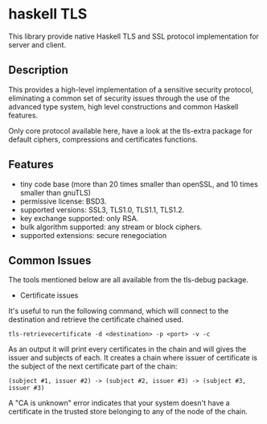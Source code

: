 haskell TLS
===========

This library provide native Haskell TLS and SSL protocol implementation for server and client.

Description
-----------

This provides a high-level implementation of a sensitive security protocol,
eliminating a common set of security issues through the use of the advanced
type system, high level constructions and common Haskell features.

Only core protocol available here, have a look at the tls-extra package for
default ciphers, compressions and certificates functions.

Features
--------

* tiny code base (more than 20 times smaller than openSSL, and 10 times smaller than gnuTLS)
* permissive license: BSD3.
* supported versions: SSL3, TLS1.0, TLS1.1, TLS1.2.
* key exchange supported: only RSA.
* bulk algorithm supported: any stream or block ciphers.
* supported extensions: secure renegociation

Common Issues
-------------

The tools mentioned below are all available from the tls-debug package.

* Certificate issues

It's useful to run the following command, which will connect to the destination and
retrieve the certificate chained used.

    tls-retrievecertificate -d <destination> -p <port> -v -c

As an output it will print every certificates in the chain and will gives the issuer and subjects of each.
It creates a chain where issuer of certificate is the subject of the next certificate part of the chain:

    (subject #1, issuer #2) -> (subject #2, issuer #3) -> (subject #3, issuer #3)

A "CA is unknown" error indicates that your system doesn't have a certificate in
the trusted store belonging to any of the node of the chain.

